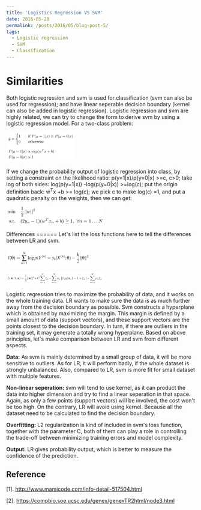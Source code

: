 ```yaml
---
title: 'Logistics Regression VS SVM'
date: 2016-05-28
permalink: /posts/2016/05/blog-post-5/
tags:
  - Logistic regression
  - SVM
  - Classification
---
```


Similarities
======
Both logistic regression and svm is used for classification (svm can also be used for regression); and have linear seperable decision boundary (kernel can also be added in logistic regression). 
Logistic regression and svm are highly related, we can try to change the form to derive svm by using a logistic regression model.
For a two-class problem:
<p float="left"><img src="/images/lgsvm1.png" width="180" /></p>
If we change the probability output of logistic regression into class, by setting a constraint on the likelihood ratio: p(y=1|x)/p(y=0|x) >=c, c>0; take log of both sides: log(p(y=1|x)) -log(p(y=0|x)) >=log(c); put the origin definition back: w<sup>T</sup>x +b >= log(c); we pick c to make log(c) =1, and put a quadratic penalty on the weights, then we can get:
<p float="left"><img src="/images/lgsvm2.png" width="260" /></p>
Differences
======
Let's list the loss functions here to tell the differences between LR and svm.
<p float="left"><img src="/images/lg9.png" width="220" /></p>
<p float="left"><img src="/images/svm_formula10.png" width="260" /></p>
Logistic regression tries to maximize the probability of data, and it works on the whole training data. LR wants to make sure the data is as much further away from the decision boundary as possible. Svm constructs a hyperplane which is obtained by maximizing the margin. This margin is defined by a small amount of data (support vectors), and these support vectors are the points closest to the decision boundary. In turn, if there are outliers in the training set, it may generate a totally wrong hyperplane. 
Based on above principles, let's make comparison between LR and svm from different aspects.

**Data:** As svm is mainly determined by a small group of data, it will be more sensitive to outliers. As for LR, it will perform badly, if the whole dataset is strongly unbalanced. Also, compared to LR, svm is more fit for small dataset with multiple features.

**Non-linear seperation:** svm will tend to use kernel, as it can product the data into higher dimension and try to find a linear seperation in that space. Again, as only a few points (support vectors) will be involved, the cost won't be too high. On the contrary, LR will avoid using kernel. Because all the dataset need to be calculated to find the decision boundary.

**Overfitting:** L2 regularization is kind of included in svm's loss function, together with the parameter C, both of them can play a role in controlling the trade-off between minimizing training errors and model complexity. 

**Output:** LR gives probability output, which is better to measure the confidence of the prediction.

Reference
------
[1]. http://www.mamicode.com/info-detail-517504.html

[2]. https://compbio.soe.ucsc.edu/genex/genexTR2html/node3.html





























